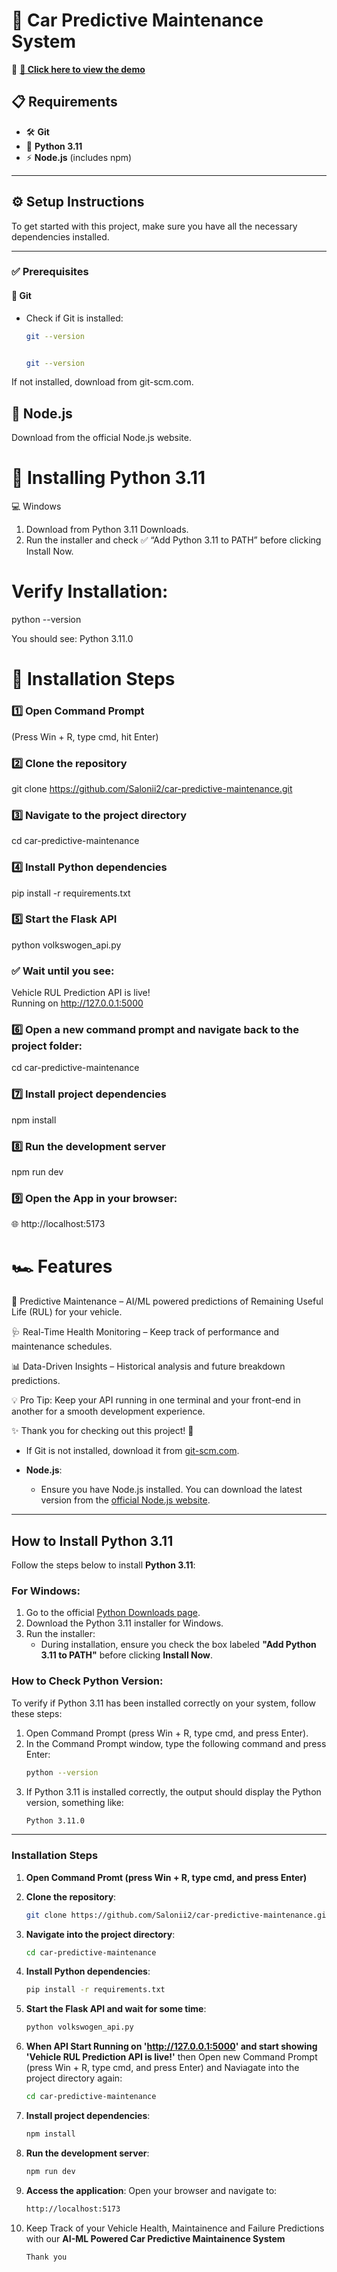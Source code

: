 # 🚗 Car Predictive Maintenance System  

🔗 **[🎥 Click here to view the demo](https://drive.google.com/file/d/1O9soc2IIoar2zUGI5TaKKkMjp8PiQygd/view?usp=sharing)**  

## 📋 Requirements  

- 🛠 **Git**  
- 🐍 **Python 3.11**  
- ⚡ **Node.js** (includes npm)  

---

## ⚙️ Setup Instructions  

To get started with this project, make sure you have all the necessary dependencies installed.  

---

### ✅ Prerequisites  

#### 📌 Git  
- Check if Git is installed:  
  ```bash
  git --version


  git --version
If not installed, download from git-scm.com.

## 📌 Node.js
Download from the official Node.js website.

# 🐍 Installing Python 3.11
💻 Windows
1. Download from Python 3.11 Downloads.
2. Run the installer and check ✅ “Add Python 3.11 to PATH” before clicking Install Now.

# Verify Installation:
python --version 

You should see: Python 3.11.0

# 🚀 Installation Steps
### 1️⃣ Open Command Prompt
(Press Win + R, type cmd, hit Enter)

### 2️⃣ Clone the repository
git clone https://github.com/Salonii2/car-predictive-maintenance.git

### 3️⃣ Navigate to the project directory
cd car-predictive-maintenance

### 4️⃣ Install Python dependencies
pip install -r requirements.txt
### 5️⃣ Start the Flask API

python volkswogen_api.py
### ✅ Wait until you see:

Vehicle RUL Prediction API is live!  
Running on http://127.0.0.1:5000
### 6️⃣ Open a new command prompt and navigate back to the project folder:
cd car-predictive-maintenance

### 7️⃣ Install project dependencies
npm install

### 8️⃣ Run the development server
npm run dev

### 9️⃣ Open the App in your browser:
🌐 http://localhost:5173

# 🏎 Features
🔮 Predictive Maintenance – AI/ML powered predictions of Remaining Useful Life (RUL) for your vehicle.

🩺 Real-Time Health Monitoring – Keep track of performance and maintenance schedules.

📊 Data-Driven Insights – Historical analysis and future breakdown predictions.

💡 Pro Tip: Keep your API running in one terminal and your front-end in another for a smooth development experience.

✨ Thank you for checking out this project! 🚀



























































  - If Git is not installed, download it from [git-scm.com](https://git-scm.com/downloads).

- **Node.js**:
  - Ensure you have Node.js installed. You can download the latest version from the [official Node.js website](https://nodejs.org/).

---

## How to Install Python 3.11

Follow the steps below to install **Python 3.11**:

### For Windows:
1. Go to the official [Python Downloads page](https://www.python.org/downloads/release/python-3110/).
2. Download the Python 3.11 installer for Windows.
3. Run the installer:
   - During installation, ensure you check the box labeled **"Add Python 3.11 to PATH"** before clicking **Install Now**.
  
### How to Check Python Version:

To verify if Python 3.11 has been installed correctly on your system, follow these steps:

1. Open Command Prompt (press Win + R, type cmd, and press Enter).
2. In the Command Prompt window, type the following command and press Enter:
   ```bash
   python --version

3. If Python 3.11 is installed correctly, the output should display the Python version, something like:
   ```bash
   Python 3.11.0
   
---

### Installation Steps

1. **Open Command Promt (press Win + R, type cmd, and press Enter)**

2. **Clone the repository**:
   ```bash
   git clone https://github.com/Salonii2/car-predictive-maintenance.git

3. **Navigate into the project directory**:
   ```bash
   cd car-predictive-maintenance

4. **Install Python dependencies**:
   ```bash
   pip install -r requirements.txt

5. **Start the Flask API and wait for some time**:
   ```bash
   python volkswogen_api.py

6. **When API Start Running on 'http://127.0.0.1:5000' and start showing 'Vehicle RUL Prediction API is live!'** then Open new Command Prompt (press Win + R, type cmd, and press Enter) and 
   Naviagate into the project directory again:
   ```bash
   cd car-predictive-maintenance

7. **Install project dependencies**:
   ```bash
   npm install

8. **Run the development server**:
   ```bash
   npm run dev

9. **Access the application**: Open your browser and navigate to:
   ```bash
   http://localhost:5173

10. Keep Track of your Vehicle Health, Maintainence and Failure Predictions with our **AI-ML Powered Car Predictive Maintainence System**
    ```bash
    Thank you
